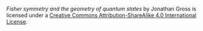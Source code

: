 *Fisher symmetry and the geometry of quantum states* by Jonathan Gross is
licensed under a [Creative Commons Attribution-ShareAlike 4.0 International
License](http://creativecommons.org/licenses/by-sa/4.0/).
